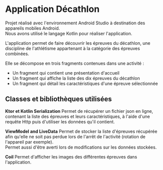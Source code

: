 # Application Décathlon

Projet réalisé avec l'environnement Android Studio à destination des appareils mobiles Android.  
Nous avons utilisé le langage Kotlin pour réaliser l'application.

L'application permet de faire découvrir les épreuves du décathlon, une discipline de l'athlétisme appartenant à la catégorie des épreuves combinées.

Elle se décompose en trois fragments contenues dans une activité :
- Un fragment qui contient une présentation d'accueil
- Un fragment qui affiche la liste des dix épreuves du décathlon
- Un fragment qui détail les caractéristiques d'une épreuve sélectionnée



## Classes et bibliothèques utilisées

**Ktor et Kotlin Serialization**
Permet de récupérer un fichier json en ligne, contenant la liste des épreuves et leurs caractéristiques, à l'aide d'une requête Http puis d'utiliser les données qu'il contient.


**ViewModel and LiveData**
Permet de stocker la liste d'épreuves récupérée afin qu'elle ne soit pas perdue lors de l'arrêt de l'activité (rotation de l'appareil par exemple).  
Permet aussi d'être averti lors de modifications sur les données stockées.


**Coil**
Permet d'afficher les images des différentes épreuves dans l'application.
